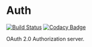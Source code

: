 Auth
================================
[![Build Status](https://travis-ci.org/coffeine-009/auth.svg?branch=master)](https://travis-ci.org/coffeine-009/auth)
[![Codacy Badge](https://api.codacy.com/project/badge/Grade/b67968f793ef479980aae02c8105728e)](https://www.codacy.com/app/vitaliyacm/auth?utm_source=github.com&utm_medium=referral&utm_content=coffeine-009/auth&utm_campaign=badger)

OAuth 2.0 Authorization server.
